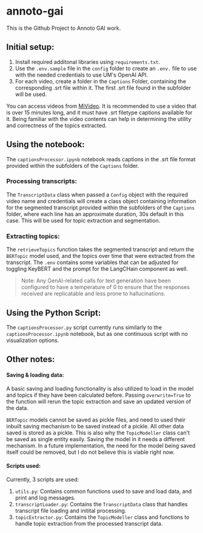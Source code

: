 # annoto-gai
This is the Github Project to Annoto GAI work.

## Initial setup: 
1. Install required additonal libraries using `requirements.txt`.  
2. Use the `.env.sample` file in the `config` folder to create an `.env.` file to use with the needed credentials to use UM's OpenAI API.  
3. For each video, create a folder in the `Captions` Folder, containing the corresponding .srt file within it. The first .srt file found in the subfolder will be used.  

You can access videos from [MiVideo](https://www.mivideo.it.umich.edu/). It is recommended to use a video that is over 15 minutes long, and it must have .srt filetype captions available for it. Being familiar with the video contents can help in determining the utility and correctness of the topics extracted.

## Using the notebook: 
The `captionsProcessor.ipynb` notebook reads captions in the .srt file format provided within the subfolders of the `Captions` folder.  

### Processing transcripts: 
The `TranscriptData` class when passed a `Config` object with the required video name and credentials will create a class object containing information for the segmented transcript provided within the subfolders of the `Captions` folder, where each line has an approximate duration, 30s default in this case. This will be used for topic extraction and segmentation. 

### Extracting topics:
The `retrieveTopics` function takes the segmented transcript and return the `BERTopic` model used, and the topics over time that were extracted from the transcript. 
The `.env` contains some variables that can be adjusted for toggling KeyBERT and the prompt for the LangCHain component as well. 

> Note: Any GenAI-related calls for text generation have been configured to have a temperature of 0 to ensure that the responses received are replicatable and less prone to hallucinations. 

## Using the Python Script:
The `captionsProcessor.py` script currently runs similarly to the `captionsProcessor.ipynb` notebook, but as one continuous script with no visualization options.

## Other notes: 
#### Saving & loading data:
A basic saving and loading functionality is also utilized to load in the model and topics if they have been calculated before. Passing `overwrite=True` to the function will rerun the topic extraction and save an updated version of the data. 

`BERTopic` models cannot be saved as pickle files, and need to used their inbuilt saving mechanism to be saved instead of a pickle. All other data saved is stored as a pickle.
This is also why the `TopicModeller` class can't be saved as single entity easily. Saving the model in it needs a different mechanism. 
In a future implementation, the need for the model being saved itself could be removed, but I do not believe this is viable right now.

#### Scripts used:
Currently, 3 scripts are used:
1. `utils.py`: Contains common functions used to save and load data, and print and log messages.
2. `transcriptLoader.py`: Contains the `TranscriptData` class that handles transcript file loading and initital processing.
3. `topicExtractor.py`: Contains the `TopicModeller` class and functions to handle topic extraction from the processed transcript data.

